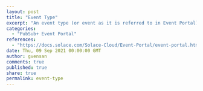 ```yaml
---
layout: post
title: "Event Type"
excerpt: "An event type (or event as it is referred to in Event Portal) represents a class of events produced in an event-driven architecture. The event type is made up of its topic and schema that represents the allowed payload for the event."
categories:
  - "PubSub+ Event Portal"
references:
  - "https://docs.solace.com/Solace-Cloud/Event-Portal/event-portal.htm#Event4"
date: Thu, 09 Sep 2021 00:00:00 GMT
author: gvensan
comments: true
published: true
share: true
permalink: event-type
---
```

